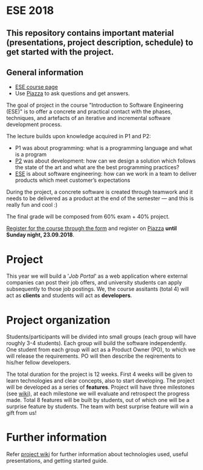 # ESE 2018
This repository contains important material (presentations, project description, schedule) to get started with the project.
---

## General information

* [ESE course page](http://scg.unibe.ch/teaching/ese)
* Use <a href="https://piazza.com/unibe.ch/fall2018/ese2018/home">Piazza</a> to ask questions and get answers.

The goal of project in the course "Introduction to Software Engineering (ESE)" is to offer a concrete and practical contact with the phases, techniques, and artefacts of an iterative and incremental software development process.

The lecture builds upon knowledge acquired in P1 and P2:

* P1 was about programming: what is a programming language and what is a program
* [P2](http://scg.unibe.ch/teaching/p2) was about development: how can we design a solution which follows the state of the art and what are the best programming practices?
* [ESE](http://scg.unibe.ch/teaching/ese) is about software engineering: how can we work in a team to deliver products which meet customer’s expectations

During the project, a concrete software is created through teamwork and it needs to be delivered as a product at the end of the semester — and this is really fun and cool :)

The final grade will be composed from 60% exam + 40% project.

[Register for the course through the form](https://docs.google.com/forms/d/e/1FAIpQLSd0kGJ89MEHwyKyWV3g4Rl6abC-RxwXnK5wmnEjWkVHZdMiLg/viewform?usp=sf_link) and register on [Piazza](https://piazza.com/) **until Sunday night, 23.09.2018**.

# Project 

This year we will build a '*Job Portal*' as a web application where external companies can post their job offers, and university students can apply subsequently to those job postings. We, the course assitants (total 4) will act as **clients** and students will act as **developers**. 

# Project organization

Students/participants will be divided into small groups (each group will have roughly 3-4 students). Each group will build the software independently. One student from each group will act as a Product Owner (PO), to which we will release the requirements. PO will then describe the reqirements to his/her fellow developers.

The total duration for the project is 12 weeks. First 4 weeks will be given to learn technologies and clear concepts, also to start developing. The project will be developed as a series of **features**. Project will have three milestones (see [wiki](https://github.com/scg-unibe-ch/ese2018/wiki)), at each milestone we will evaluate and retrospect the progress made. Total 8 features will be built by students, out of which one will be a surprise feature by students. The team with best surprise feature will win a gift from us!

# Further information
Refer [project wiki](https://github.com/scg-unibe-ch/ese2018/wiki) for further information about technologies used, useful presentations, and getting started guide.


